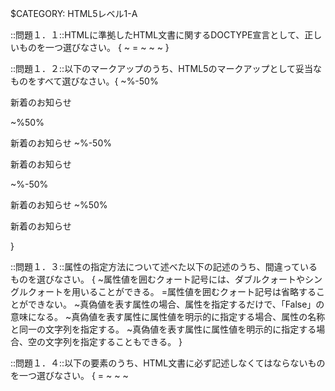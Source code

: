 $CATEGORY: HTML5レベル1-A

::問題１．１::HTMLに準拠したHTML文書に関するDOCTYPE宣言として、正しいものを一つ選びなさい。 {
	~<!DOCTYPE HTML PUBLIC "-//W3C//DTD HTML 4.01 Transitional//EN">
	=<!DOCTYPE html>
	~<!DOCTYPE HTML PUBLIC "-//W3C//DTD XHTML 1.0 Strict//EN" "http:www.w3.org/TR/xhtml/DTD/xhtml-strict.dtd">
	~<!DOCTYPE HTML PUBLIC "-//W3C//DTD HTML 4.01 Transitional//EN" "http:www.w3.org/TR/html4/loose.dtd">
	~<!DOCTYPE HTML PUBLIC "-//W3C//DTD HTML 4.01 Transitional//EN" "http:www.w3.org/TR/html4/strict.dtd">
}

::問題１．２::以下のマークアップのうち、HTML5のマークアップとして妥当なものをすべて選びなさい。{
	~%-50%<p><span>新着のお知らせ</p></span>
	~%50%<p><span>新着のお知らせ</span>
	~%-50%<p><span>新着のお知らせ</p>
	~%-50%<p><span>新着のお知らせ
	~%50%<p><span>新着のお知らせ</span></p>
}

::問題１．３::属性の指定方法について述べた以下の記述のうち、間違っているものを選びなさい。 {
	~属性値を囲むクォート記号には、ダブルクォートやシングルクォートを用いることができる。
	=属性値を囲むクォート記号は省略することができない。
	~真偽値を表す属性の場合、属性を指定するだけで、「False」の意味になる。
	~真偽値を表す属性に属性値を明示的に指定する場合、属性の名称と同一の文字列を指定する。
	~真偽値を表す属性に属性値を明示的に指定する場合、空の文字列を指定することもできる。
}

::問題１．４::以下の要素のうち、HTML文書に必ず記述しなくてはならないものを一つ選びなさい。 {
	=<html>
	~<head>
	~<meta>
	~<title>
	~<body>
}

::問題１．５::HTML5におけるHTMLファイルの文字エンコーディングについて述べた以下の文章のうち、間違っているものを一つ選びなさい。 {
	~HTML5では、UTF-8の使用が推奨されている。
	~<meta charset="UTF-8">という指定方法が可能である。
	~<meta http-equiv="Contnet-Type" content="text/html;charset=UTF-8">という指定方法も依然として有効である。
	=charset属性を用いた文字エンコーディングの指定と、http-equiv属性を用いた指定を両方記述することが推奨されている。
	~文字エンコーディングの指定は、ファイルの先頭1024倍と以内で行う必要がある。
}

::問題１．６::外部のCSSやJavascriptファイルを指定する方法について述べた記述のうち、間違っているものを２つ選びなさい。 {
	~%-50%script要素のsrc属性を用いて、外部から読み込むJavascriptファイルのURLを指定することができる。
	~%50%style要素のsrc属性を用いて、外部から読み込むCSSファイルのURLを指定することができる。
	~%-50%link要素のhref属性を用いて、外部から読み込むCSSファイルのURLを指定することができる。
	~%-50%script要素では、asyncやdeferという属性を用いて、外部のJavascriptファイルを読み込む方法を制御することができる。
	~%50%link要素では、asyncやdeferという属性を用いて、外部のCSSファイルを読み込む方法を制御することができる。
}

::問題１．７::style要素について述べた以下の文章のうち、正しい記述をすべて選びなさい。 {
	~%33.333%HTML5からscopedという属性が加わり、スタイルの適用範囲を限定できるようになった。
	~%33.333%メディアクエリを指定するためのmedia属性を用いることができる。
	~%-33.333%src属性を用いて、外部から読み込むCSSファイルのURLを指定することができる。
	~%33.333%scoped属性を指定しない場合、style要素内に記述されたCSSは文書全体に影響する。
	~%-33.333%scoped属性を指定しない場合、style属性内に記述されたCSSは、その記述が行われた箇所以降の文書に影響する。
}

::問題１．８::HTML5文書におけるセクションを形成するための要素をすべて選びなさい。 {
	~%25%<section>
	~%25%<article>
	~%-25%<nav>
	~%25%<header>
	~%25%<aside>
}

::問題１．９::HTML5における見出し要素（<h1>~<h6>）に関する説明のうち、間違っているものを3つ選びなさい。 {
	~%33.333%h1要素は、1つの文書中で1回しか使用してはいけない。
	~%-33.333%セクションを形成する要素（section、articleなど）の中ではじめに使用された見出し要素は、そのセクションの見出しとして扱われる。
	~%33.333%セクションを形成する要素（section、articleなど）を指定せずに、見出し要素をいきなり使用すると、エラーとして扱われる。
	~%33.333%見出しを持たないセクションを作ることも可能である。
	~%-33.333%見出し要素は、header要素内で指定しなくてはならない。
}

::問題１．１０::HTML5で新たに加わった要素に関する説明のうち、間違っているものをすべて選びなさい。 {
	~%-33.333%main要素は、1文章中に1度しか使用できない。
	~%33.333%main要素は、文章のアウトラインを構成する。
	~%33.333%artile要素は、1文章中に1度しか使用できない。
	~%-33.333%artile要素は、文章のアウトラインを構成する。
	~%33.333%artile要素とmain要素を同じ文章中で利用することはできない。
}

::問題１．１１::以下のコードから生成されるアウトラインを正しく表したものを1つ選びなさい。 
{
	~
	~
	~
	~
}

::問題１．１２::HTML5で追加されたマルチメディア要素に関する説明のうち、誤っているものを1つ選びなさい。 {
	~video要素は、src属性に動画ファイルのURLを指定することで動画を再生することができる。
	~audio要素は、src属性に動画ファイルのURLを指定することで音声を再生することができる。
	~source要素は、video要素やaudio要素とともに用いて、複数のメディアデータのURLを指定することができる。
	~track要素は、video要素やaudio要素とともに用いて、字幕やチャプターなどの情報を付与することができる。
	=src要素やsource要素で指定されたメディアデータの形式をブラウザがサポートしておらず再生が行えない場合、video要素やaudio要素の内側に記述したコンテンツが表示される。
}

::問題１．１３::Webページに画像を表示するための要素について説明した以下の文章の空欄を埋める正しい組み合わせを１つ選びなさい。 <p>固定の画像を表示するために用いられるのは（１）要素、JavaScriptで変更可能な動的なビットマップ画像を表示するために用いられるのは（２）要素である。</p>{
	~１：canvas ２：img
	~１：canvas ２：svg
	~１：img ２：svg
	=１：img ２：canvas
	~１：svg ２：canvas
}

::問題１．１４::カスタム属性について述べた説明のうち、間違っているものをすべて選びなさい。 {
	~%-50%カスタムデータ属性とは、任意の要素に対して独自の属性を指定できる仕組みである。
	~%-50%カスタムデータ属性は、「data-」という接頭辞を使用する。
	~%50%カスタムデータ属性は、meta要素を用いて定義を行うことで、Webページ上で使用できるようになる。
	~%-50%カスタムデータ属性を使用したJavaScriptライブラリやフレームワークを作成することが可能である。
	~%50%カスタムデータ属性を指定できる要素は、divとspanに限られている。
}

::問題１．１５::以下に示すタグの中で、終了タグを省略できないものを１つ選びなさい。 {
	~<p>
	~<li>
	~<dd>
	=<div>
	~<br>
}

::問題１．１６::以下に示す要素のうち、「重要性」に影響を及ぼす要素をすべて選びなさい。 {
	=strong
	~em
	~b
	~small
	~i
}

::問題１．１７::HTML5のセクションに関する要素について述べた以下の文章の、空欄を埋めるために最適な組み合わせを選びなさい。 <p>文章から独立して扱うことが可能なセクションを表すには（１）要素、文章の（主要な）ナビゲーションを表すセクションを表すには（２）要素を用いる。特化した用途を持たない、汎用的なセクションを表すには（３）要素を用いる。</p>{
	~１：section ２：aside ３：nav
	~１：aside ２：nav ３：section
	~１：aside ２：nav ３：article
	~１：article ２：nav ３：aside
	=１：article ２：nav ３：section
}

::問題１．１８::HTMLにメタデータを埋め込む手法について述べた説明のうち、間違っているものをすべて選びなさい。 {
	~%-33.333%Microdataは、GoogleやMicrosoftの検索エンジンによってもすでに対応されている。
	~%33.333%schema.orgで規定されているボキャブラリは、Microdataでしか利用できない。
	~%33.333%RDF/RDFs/RDFa liteは、いずれもXHTMLでしか利用できない。
	~%33.333%schema.orgは、W3Cによって標準化が進められている。
	~%-33.333%Microdataによって規定されている属性はすべて「item」で始まる名称を持っている。
}

::問題１．１９::dl要素とその子要素に関する記述のうち、間違っているものを２つ選びなさい。 {
	~%50%dl要素は、用語の定義をまとめたリストを表す。
	~%50%dl要素の子要素として指定できる要素はdh（見出し）とdd（データ）である。
	~%-50%dd要素は複数連続で指定可能である。
	~%-50%dt要素は複数連続で指定可能である。
	~%-50%dl要素は、汎用的な「名前」と「値」のグループをまとめたリストを表す。
}

::問題１．２０::data URIについて述べた説明のうち、正しいものを２つ選びなさい。 {
	~%-50%data URIとは、「data://」で始まるURI文字列である。
	~%-50%data URIは、文字列化したバイナリデータしか表現できない。
	~%50%data URIにバイナリデータを指定するには、base64というエンコード方式を用いて文字列化する。
	~%-50%data URIは、HTML内でのみ使用でき、CSSやJavaScriptとともに用いることはできない。
	~%50%data URIは、HTTPリクエスト数を減らせる一方で、データ量が増加するというデメリットがある。
}

::問題１．２１::input要素のtype属性として使用できるものを3つ選びなさい。 {
	~%-33.333%card
	~%33.333%time
	~%33.333%email
	~%-33.333%zip
	~%33.333%url
}

::問題１．２２::以下の要素のうち、HTML5ではすでに廃止となっている要素を1つ選びなさい。 {
	~small
	~u
	=big
	~b
	~s
}

::問題１．２３::要素の内部に独立したアウトラインを持つ要素を「セクショニングルート」と呼ぶ。以下の要素の中から、セクショニングルートではないものを１つ選びなさい。 {
	~<td>
	~<figure>
	~<blockquote>
	=<pre>
	~<body>
}

::問題２．１::HTML文書にCSSを適用する方法について述べた以下の文章のうち、間違っているものをすべて選びなさい。 {
	~%-33.333%style要素を用いて、そのHTML文書内にのみ適用されるCSSを記述することができる。
	~%33.333%rel="css"を指定したlink要素を用いることで、外部のCSSファイルを読み込むことができる。
	~%33.333%外部CSSを参照するlink要素には、type属性に"text/css"を必ず指定しなくてはならない。
	~%-33.333%HTML要素が持つstyle属性の値として、CSSを直接記述することができる。
	~%33.333%外部のCSSファイルを読み込むには、style要素のsrc属性にCSSファイルのURLを指定する方法もある。
}

::問題２．２::以下の2つのa要素のうち、「削除」と画面に表示されるほうの要素のみを選択したい。間違っているものを1つ選びなさい。<pre></pre> {
	~#delete-button
	=.button .alert
	~.button:nth-of-type(2)
	~a:nth-of-type(2)
	~#new-button+a
}

::問題２．３::以下のマークアップ中に現れるli要素のうち、「受信箱」と表示されるリンクを子要素に持つもののみを選択したい。間違っているものを2つ選びなさい <pre></pre>{
	~%-50%li:nth-of-type(2)
	~%50%li > a#link-inbox
	~%-50%li:nth-chile(2)
	~%-50%.meny-item:nth-of-type(2)
	~%50%li < a#link-inbox
}

::問題２．４::以下のCSSが適用されたdiv要素の幅を選びなさい。 <pre></pre>{
	~200px;
	~210px;
	~220px;
	=230px;
	~240px;
}

::問題２．５::以下のCSSが適用されたdiv要素の幅を選びなさい。 <pre></pre> {
	=200px;
	~210px;
	~220px;
	~230px;
	~240px;
}

::問題２．６::displayプロパティの値として間違っているものを1つ選びなさい。 {
	~table
	~list-itme
	~inline
	=hidden
	~block
}

::問題２．７::以下のHTMLとCSSについて述べた文章の空欄を埋めなさい。<pre></pre> {
	~
	~
	~
	~
	~
}

::問題２．８::Webページのレイアウトによく使用される、floatプロパティを用いたテクニックについて述べた以下の記述のうち、間違っているものを1つ選びなさい。 {
	~floatは、指定した要素に対するテキストの回り込み方法を指定できる。
	~テキストの回り込みだけではなく、要素を横方向に並べるというレイアウトの実現にも利用できる。
	~floatを指定した要素は、元の文書から浮動してしまうため、要素の高さが親要素に反映されないという問題が生じる。
	=floatを解除するプロパティの名称はresetである。
}

::問題２．９::CSS3で追加された様々なプロパティについて述べた以下の文章の空欄を埋めるため、適切な組み合わせを選びなさい。<p>CSS3で追加された様々なプロパティを使用すると、従来画像やJavaScriptを使用せざるを得なかったようなデザインをCSSのみで実現することが可能になる。例えば、ボックスの角丸を実現する（１）プロパティ、ボックスに影をつけることができる（２）プロパティ、背景に直線グラデーションを指定できる（３）関数などが挙げられる。</p> {
	~１：corner-radius ２：drop-shadow ３：gradinet()
	~１：border-radius ２：drop-shadow ３：gradinet()
	=１：border-radius ２：box-shadow ３：linear-gradinet()
	~１：corner-radius ２：box-shadow ３：linear-gradinet()
	~１：border-radius ２：box-shadow ３：gradinet()
}

::問題２．１０::backgroundプロパティに関係する事柄について述べた以下の文章のうち、正しいものを2つ選びなさい。 {
	~%-50%background-imageプロパティとbackground-colorプロパティを同時に指定することはできない。
	~%50%background-sizeプロパティを使用して、背景画像のサイズを指定することができる。
	~%50%background-posiitonプロパティを使用して、背景画像の表示位置を指定することができる。
	~%-50%複数の背景画像を指定することはできない。
	~%-50%backgroundというショートハンドプロパティを用いて、background-positionプロパティやbackground-sizeプロパティを指定することができる。
}

::問題２．１１::positionプロパティの値として間違っているものを1つ選びなさい。 {
	=auto
	~relative
	~absolute
	~static
	~fixed
}

::問題２．１２::以下の、「A」と書かれたボックスを、親要素に対して左右中央に配置したい。どのようなプロパティを追加すればよいか、正しい選択肢を1つ選びなさい。<pre></pre> {
	~親要素(#container)に、「text-align: center;」を指定する。
	~親要素(#container)に、「margin; 0 auto;」を指定する。
	~子要素(#box)に、「text-align: center;」を指定する。
	=子要素(#box)に、「margin; 0 auto;」を指定する。
	~子要素(#box)に、「padding-left: 50%;」を指定する。
}

::問題３．１::レスポンシブWebデザインについて述べた以下の文章のうち、間違っているものを選びなさい。 {
	~レスポンシブWebデザインを使用すると、様々なデバイス上での最適な表示を、１つのHTMLファイルで実現することができる。
	=レスポンシブWebデザインは、スマートフォン用、タブレット用、PC用などといった複数のURLに応じて表示を切り替えるテクニックのことをいう。
	~レスポンシブWebデザインで使用される、Webページをっ表示するメディアの要件に従ってCSSを切り替える技術をメディアクエリと呼ぶ。
	~レスポンシブWebデザインでは、画面幅に関わらず同一のレイアウトを実現するために、％単位による要素の幅指定がよく用いられる。
	~レスポンシブWebデザインでは、画面の幅を％単位で指定する「Fluid Image」というテクニックがよく用いられる。
}

::問題３．２::以下の＃blockで表されるブロックは、横向きにした状態の、幅640pxのスマートフォンで表示を確認すると、何の色に見えるか？適切なものを1つ選びなさい。<pre></pre> {
	=赤
	~黄色
	~青
	~ピンク
}

::問題３．３::メディアクエリの記述方法について述べた以下の文章のうち、間違っているものを1つ選びなさい。 {
	~メディアクエリは、CSSのソースコード内に@mediaというキーワードとともに指定することができる。
	~メディアクエリは、link要素のmedia属性に指定することができる。
	~メディアクエリは、style要素のmedia属性に指定することができる。
	=メディアクエリは、script要素のmedia属性に指定することができる。
	~メディアクエリは、複数の条件をandやorで連結して指定することができる。
}

::問題３．４::メディアクエリで使用される代表的なメディア特性やメディアタイプについて述べた以下の文章のうち、間違っているものを1つ選びなさい。 {
	~全てを表すallをいうメディアタイプが存在する。
	~width、heightなど、メディア特性の多くは、「min-」や「max-」というプレフィックスをつけて「～以上」や「～以下」という条件を表すことができる
	~デバイスの向きを表すorientaionというメディア特性が存在する。
	~テレビを表すTVというメディアタイプが存在する。
	=device-width、device-heightは、表示領域の幅や高さを指定するためのメディア特性である。
}

::問題３．５::メディアクエリを使用して、「幅480pxを超えるデバイス上でのみ、グローバルナビを表示したい」という要件を満たしたい。どのようなメディアクエリを記述すればよいか。以下の（）に当てはまる正しいものを1つ選びなさい。<pre></pre> {
	~(width > 480px)
	~(min-width: 480px)
	~(device-width > 480px)
	~(min-device-width: 480px)
	=(min-device-width: 481px)
}

::問題３．６::レスポンシブＷｅｂデザインを行っていく上での画像の取り扱いについて述べた以下の文章のうち、間違っているものを1つ選びなさい。 {
	~幅や高さを％単位で指定することで、自動的に画像を拡大・縮小させるというテクニックがよく利用される。
	~デバイス・ピクセル比が１を超えるデバイス向けに、高解像度の画面を使用することがある。
	=拡大・縮小に強いベクター形式の画像フォーマットとして、ＪＰＥＧがよく使用される。
	~デバイスピクセル比が１を超えるデバイスをメディアクエリで識別できるようにするため、device-pixel-ratioというメディア特性を利用できる。
	~画像ファイルの読み込みに使用するHTTPリクエスト数を減らすため、複数の画像を1つにまとめるCSSスプライトや画像データをdataURI形式の文字列に変換して埋め込むといったテクニックがよく利用される。
}

::問題４．１::オフラインWebアプリケーションに関する説明のうち、間違ているものを１つ選びなさい。 {
	~オフラインWebアプリケーションを実現するための中心的な機能は、アプロケーションキャッシュと呼ばれる。
	~アプリケーションキャッシュは、ローカルでも参照可能なWebリソースのキャッシュである。
	~アプリケーションキャッシュに格納するリソースは、マニュフェストファイルと呼ばれるテキストファイルに記述する。
	=マニュフェストファイルの指定がない場合、アプリケーションキャッシュはキャッシュすべきリソースを自動的に判断できる。
	~アプリケーションキャッシュの更新チェックは、マニュフェストファイルが更新されているかどうかをチェックすることで行われる。
}

::問題４．２::アプリケーションキャッシュのマニュフェストファイルに関する説明のうち、間違っているものをすべて選びなさい。 {
	~%-50%マニュフェストファイルは、text/cache-manifestというMIMEタイプで配信しなくてはならない。
	~%50%マニュフェストファイルはXML形式のテキストファイルである。
	~%50%マニュフェストファイルのURLをmeta要素のmanifet属性に指定することで、Webアプリケーションのオフライン化を行うことができる。
	~%-50%マニュフェストファイル内で、セクションの指定を行っていない場合は、デフォルトでCACHEセクションに属しているとみなされる。
	~%-50%アプリケーションキャッシュの更新チェックは、マニュフェストファイルが更新されているかどうかをチェックすることで行われる。
}

::問題４．３::アプリケーションキャッシュのマニュフェストに指定可能なセクションをすべて選びなさい。 {
	~%33.333%FALLBACK
	~%-33.333%STATIC
	~%33.333%NETWORK
	~%-33.333%CONFIG
	~%33.333%CACHE
}

::問題５．１::HTTPリクエストにおけるメソッドと説明の組み合わせとして間違っているものを1つ選びなさい。 {
	~GET:指定されたリソースを取得する。
	~POST：サーバにデータを送信する。
	~PUT：指定したリソースを保存する。
	~DELETE:指定したリソースを削除する。
	=HEAD:ループバックに利用する。
}

::問題５．２::HTTPレスポンスにおけるステータスコードと説明の組み合わせとして正しいものをすべて選びなさい。 {
	~%-33.333%301：リソースが一時的に移動
	~%-33.333%307：リソースが恒久的に移動
	~%33.333%200：リクエストが成功
	~%33.333%404：リソースが見つからない
	~%33.333%500：内部サーバエラー
}

::問題５．３::IPアドレスの説明として間違っているものを１つ選びなさい。 {
	=インターネットに接続するすべての端末は、グローバルIPアドレスを割りふる必要がある。
	~同じネットワークに属する端末で、IPアドレスは重複してはならない。
	~所属するネットワークは、サブネットマスクを使って識別することができる。
	~127.0.0.1は、自身の端末と通信するためのアドレスである。
	~IPv4は、32ビットのアドレス空間しか持たないため、IPアドレスは不足している。
}

::問題５．４::ドメイン名の説明として間違っているものを1つ選びなさい。 {
	~ドメイン名は、インターネットで一意になるように管理されている。
	~ドメイン名は、人間が扱いやすいようにするためのものである。
	~１つのIPアドレスに複数のドメイン名を持つことができる。
	=JPなどのトップレベルドメインは、所属する国のものしか登録できない。
	~一般的にドメインを登録すると登録者の様々な情報が公開される。
}

::問題５．５::主にWebサイトで利用される画像ファイルのフォーマットと、その特徴について説明している正しいものをすべて選びなさい。 {
	~%33.333%写真などの画像はJPGファイルが適している。
	~%33.333%イラストなどの画像はPNGやGIFファイルが適している。
	~%-33.333%GIFは背景色を透過にすることができるが、PNGは透過にできない。
	~%-33.333%一般的にJPGファイルは劣化しないためオリジナルを保存するのに適している。
	~%33.333%アニメーションGIFは広告などによく利用されている。
}

::問題５．６::DOMの説明として正しいものをすべて選びなさい。 {
	~%33.333%DOMは、HTML文書などをアプリケーションから扱うための仕様である。
	~%33.333%DOMを利用して要素の追加や削除、変更などができる。
	~%-33.333%JavaScriptのみによる各種APIが定義されている。
	~%33.333%W3Cによって標準化されており、現在はレベル３の策定が進んでいる。
	~%-33.333%DOMではXML文書を操作することはできない。
}

::問題５．７::Cookieの説明として間違っているものを1つ選びなさい。 {
	~ドメイン・パスごとにデータをブラウザに保存することができる。
	=保存できるデータ形式は、文字列またはバイナリデータである。
	~保存できるデータ数は20個で、1個につき4096バイトまでである。
	~Cookieは、同じドメインパスへアクセスすると必ず送信されるので、通信量の負担になることがある。
	~よく使われる用途としては、セッションIDを保存するなどがある。
}

::問題５．８::TCPとUDPの説明について間違っているものを1つ選びなさい。 {
	~TCPは、再送制御やエラー訂正機能があるため信頼性が高い。
	~UDPは、一方的にデータを送信するだけなので信頼性が低い。
	~TCPとUDPを比べると通信速度はUDPのほうが早い。
	=TCPとUDPともに３ウェイハンドシェイクによってコネクションを確立する。
	~３ウェイハンドシェイクは、SYN、SYN/ACK、ACKパケットを端末間でやり取りする。
}

::問題５．９::インターネットの攻撃手法と説明の組み合わせとして間違っているものをすべて選びなさい。 {
	~%-50% SQLインジェクション：データにSQL分を混入して不正にデータベースを操作する手法
	~%50% CSRF：データにJavaScriptなどを埋め込み、悪意あるスクリプトを実行させる手法
	~%50% XSS：外部からのHTTPリクエストによってWebサイト上で何らかの操作を行わせる手法
	~%-50% ディレクトリトラバーサル：データに親ディレクトリへのパスなどを示す文字列を含めて本来アクセスできないファイルにアクセスする手法
	~%-50% フィッシング：メールなどで偽サイトをあたかも本物であるかのように見せかけて、パスワードなどを入力させる手法
}

::問題５．１０::Web広告の課金方式で「広告のクリック回数に応じて課金される広告」は次のうちどれか、1つ選びなさい。 {
	~インプレッション保証型広告
	=PPC広告
	~クリック保証型広告
	~アフィリエイト広告
	~バナー広告
}

::問題５．１１::MVCの説明として間違っているものを1つ選びなさい。 {
	~MVCは、ソフトウェア設計手法の1つで、プログラムを3つの層に分割する。
	~Modelは、ビジネスロジックを持つ層である。
	~Viewは、ユーザインターフェースを持つ層である。
	=Controllerは、データを操作する層である。
	~MVCには、構造が分かりやすくなり、変更に強くなるというメリットがある。
}

::問題５．１２::バーチャルホストの説明として正しいものをすべて選びなさい。 {
	~%33.333%バーチャルホストは、1つのサーバで複数のドメインを運用する技術である。
	~%-33.333%バーチャルホストは、1つのサーバでの複数の仮想マシンを動作させる技術である。
	~%33.333%Webサーバに複数のIPアドレス、ドメインを割り当てる方法がある。
	~%33.333%1つのIPアドレスに複数のドメインを割り当てる方法がある。
	~%-33.333%複数のWebサーバに１つのドメインを割り当てる方法がある。
}

::問題５．１３::SEOの説明として正しいものをすべて選びなさい。 {
	~%-33.333%検索エンジンの検索結果に自サイトが表示されないようにする手法である。
	~%33.333%検索エンジンの検索結果の上位に自サイトが表示されるようにする手法である。
	~%33.333%Webサイトを巡回するクローラの動作などを分析し、それに適したサイトを構築する。
	~%33.333%検索エンジンによっては、サイトのセマンティクスを評価して表示方法を変えるものもある。
	~%-33.333%サイトの見た目やデザインが検索結果に大きく影響するため、なるべくきれいにしたほうが良い。
}

::問題５．１４::dataURLスキームの説明として間違っているものを1つ選びなさい。 {
	~外部の画像ファイルをHTMLファイルにインラインで埋め込むことが可能である。
	~IMG要素のsrc属性など、ファイルを扱う個所に指定できる。
	~バイナリデータをdataURLで扱うためには、base64形式でエンコードする。
	=HTMLファイルに画像を埋め込んだ場合、画像を参照するためのHTTPリクエストがなくなり、サイズも減少する。
	~dataURLスキームを使って、canvas要素で作成した画像をダウンロードすることができる。
}

::問題５．１５::HTTPメソッドのうち、POSTの説明として正しいものを1つ選びなさい。 {
	~指定されたリソースを取得する。
	~ループバックに利用する。
	~指定したリソースを保存する。
	~サーバからデータを取得する。
	=サーバにデータを送信する。
}

::問題５．１６::サイトを新しいドメインに引っ越し、元のドメインへのアクセスをリダイレクトして引っ越し先に誘導する場合、適切なステータスコードとして正しいものを1つ選びなさい。 {
	~200
	=301
	~304
	~307
	~404
}

::問題５．１７::HTTPSの説明として間違っているものを1つ選びなさい。 {
	~HTTPを暗号化した経路（SSL/TLS）で安全に利用する方式である。
	~URLの先頭でHTTPの代わりにHTTPSを記述する。
	=デフォルトのポート番号は、８０である。
	~SSL/TLSは、公開鍵暗号方式と共通鍵暗号方式を組み合わせたものである。
	~SSL/TLSは、HTTPS以外にも多くのプロトコルで利用されている。
}

::問題５．１８::Ajaxの説明として間違っているものを1つ選びなさい。 {
	=ページのリロードを任意のタイミングで行って通信する。
	~サイト上で非同期通信でデータを取得する。
	~通信には、XMLHttpRequestを利用する。
	~Webサーバからデータを取得してページの一部を動的に書き換える。
	~Ajaxを利用して、よりリッチなWebアプリケーションを作成できる。
}

